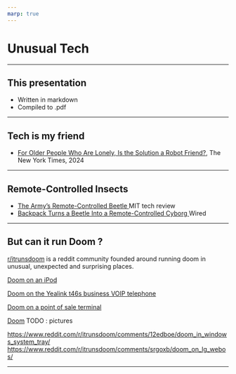 ```yaml
---
marp: true
---
```


# Unusual Tech

---

## This presentation

- Written in markdown
- Compiled to .pdf

---

## Tech is my friend

- [For Older People Who Are Lonely, Is the Solution a Robot Friend?](https://www.nytimes.com/2024/07/06/nyregion/ai-robot-elliq-loneliness.html), The New York Times, 2024

---

## Remote-Controlled Insects

- [The Army’s Remote-Controlled Beetle
](https://www.technologyreview.com/2009/01/29/95502/the-armys-remote-controlled-beetle/)MIT tech review
- [Backpack Turns a Beetle Into a Remote-Controlled Cyborg
](https://www.wired.com/2015/03/watch-flying-remote-controlled-cyborg-bug/)Wired

---

## But can it run Doom ?

[r/itrunsdoom](https://www.reddit.com/r/itrunsdoom/) is a reddit community founded around running doom in unusual, unexpected and surprising places.

[Doom on an iPod](https://www.reddit.com/r/itrunsdoom/comments/1f9zysz/duke_nukem_3d_quake_and_doom_all_running_on_an/)

[Doom on the Yealink t46s business VOIP telephone](https://www.reddit.com/r/itrunsdoom/comments/1eo2wlg/doom_on_yealink_t46s_business_voip_telephone/)

[Doom on a point of sale terminal](https://www.reddit.com/r/itrunsdoom/comments/1fmegao/doom_running_on_a_pos_terminal_vx820/)

[Doom](https://www.reddit.com/r/itrunsdoom/comments/1d41wlt/panasonic_welding_robot/)
TODO : pictures

https://www.reddit.com/r/itrunsdoom/comments/12edboe/doom_in_windows_system_tray/
https://www.reddit.com/r/itrunsdoom/comments/srgoxb/doom_on_lg_webos/

---

